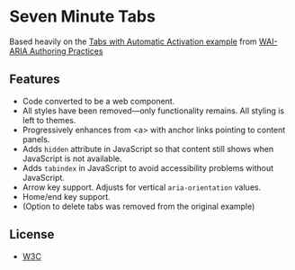 # Seven Minute Tabs

Based heavily on the [Tabs with Automatic Activation example](https://www.w3.org/TR/wai-aria-practices/examples/tabs/tabs-1/tabs.html) from [WAI-ARIA Authoring Practices](https://www.w3.org/TR/wai-aria-practices/#tabpanel)

## Features

* Code converted to be a web component.
* All styles have been removed—only functionality remains. All styling is left to themes.
* Progressively enhances from &lt;a&gt; with anchor links pointing to content panels.
* Adds `hidden` attribute in JavaScript so that content still shows when JavaScript is not available.
* Adds `tabindex` in JavaScript to avoid accessibility problems without JavaScript.
* Arrow key support. Adjusts for vertical `aria-orientation` values.
* Home/end key support.
* (Option to delete tabs was removed from the original example)

## License

* [W3C](https://www.w3.org/Consortium/Legal/2015/copyright-software-and-document)